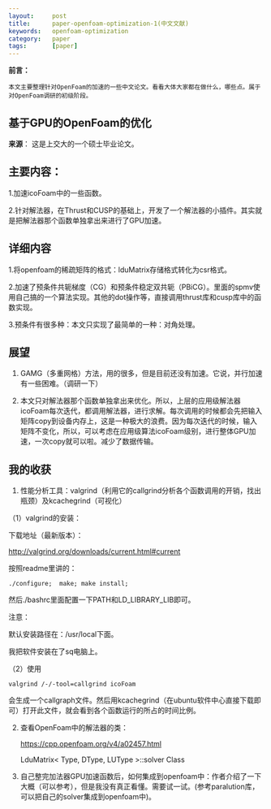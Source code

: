 ```yaml
---
layout:     post
title:      paper-openfoam-optimization-1(中文文献)
keywords:   openfoam-optimization
category:   paper
tags:       [paper]
---
```


**前言：**

	本文主要整理针对OpenFoam的加速的一些中文论文。看看大体大家都在做什么，哪些点。属于对OpenFoam调研的初级阶段。

## 基于GPU的OpenFoam的优化
**来源**：
这是上交大的一个硕士毕业论文。

## 主要内容：

1.加速icoFoam中的一些函数。

2.针对解法器，在Thrust和CUSP的基础上，开发了一个解法器的小插件。其实就是把解法器那个函数单独拿出来进行了GPU加速。

## 详细内容

1.将openfoam的稀疏矩阵的格式：lduMatrix存储格式转化为csr格式。

2.加速了预条件共轭梯度（CG）和预条件稳定双共轭（PBiCG）。里面的spmv使用自己搞的一个算法实现。其他的dot操作等，直接调用thrust库和cusp库中的函数实现。

3.预条件有很多种：本文只实现了最简单的一种：对角处理。

## 展望
1. GAMG（多重网格）方法，用的很多，但是目前还没有加速。它说，并行加速有一些困难。（调研一下）

2.  本文只对解法器那个函数单独拿出来优化。所以，上层的应用级解法器icoFoam每次迭代，都调用解法器，进行求解。每次调用的时候都会先把输入矩阵copy到设备内存上，这是一种极大的浪费。因为每次迭代的时候，输入矩阵不变化，所以，可以考虑在应用级算法icoFoam级别，进行整体GPU加速，一次copy就可以啦。减少了数据传输。


## 我的收获
1. 性能分析工具：valgrind（利用它的callgrind分析各个函数调用的开销，找出瓶颈）及kcachegrind（可视化）

（1）valgrind的安装：

下载地址（最新版本）：

http://valgrind.org/downloads/current.html#current

按照readme里讲的：


	./configure;  make; make install;
然后./bashrc里面配置一下PATH和LD_LIBRARY_LIB即可。

注意：

默认安装路径在：/usr/local下面。

我把软件安装在了sq电脑上。

（2）使用


	valgrind /-/-tool=callgrind icoFoam
会生成一个callgraph文件。然后用kcachegrind（在ubuntu软件中心直接下载即可）打开此文件，就会看到各个函数运行的所占的时间比例。

2. 查看OpenFoam中的解法器的类：

	https://cpp.openfoam.org/v4/a02457.html
	
	LduMatrix< Type, DType, LUType >::solver Class 
	
3. 自己整完加法器GPU加速函数后，如何集成到openfoam中：作者介绍了一下大概（可以参考），但是我没有真正看懂。需要试一试。(参考paralution库，可以把自己的solver集成到openfoam中)。



